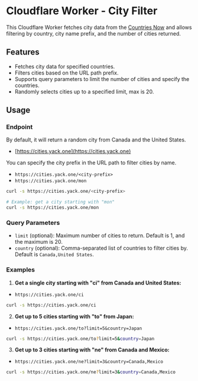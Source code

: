 # Cloudflare Worker - City Filter

This Cloudflare Worker fetches city data from the [Countries Now](https://countriesnow.space) and allows filtering by country, city name prefix, and the number of cities returned.

## Features

- Fetches city data for specified countries.
- Filters cities based on the URL path prefix.
- Supports query parameters to limit the number of cities and specify the countries.
- Randomly selects cities up to a specified limit, max is 20.

## Usage

### Endpoint

By default, it will return a random city from Canada and the United States.

- [https://cities.yack.one](https://cities.yack.one)

You can specify the city prefix in the URL path to filter cities by name.

- `https://cities.yack.one/<city-prefix>`
- `https://cities.yack.one/mon`

```bash
curl -s https://cities.yack.one/<city-prefix>

# Example: get a city starting with "mon"
curl -s https://cities.yack.one/mon
```

### Query Parameters

- `limit` (optional): Maximum number of cities to return. Default is 1, and the maximum is 20.
- `country` (optional): Comma-separated list of countries to filter cities by. Default is `Canada,United States`.

### Examples

1. **Get a single city starting with "ci" from Canada and United States:**

- `https://cities.yack.one/ci`

```bash
curl -s https://cities.yack.one/ci
```

2. **Get up to 5 cities starting with "to" from Japan:**

- `https://cities.yack.one/to?limit=5&country=Japan`

```bash
curl -s https://cities.yack.one/to?limit=5&country=Japan
```

3. **Get up to 3 cities starting with "ne" from Canada and Mexico:**

- `https://cities.yack.one/ne?limit=3&country=Canada,Mexico`

```bash
curl -s https://cities.yack.one/ne?limit=3&country=Canada,Mexico
```
